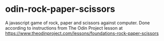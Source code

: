 # odin-rock-paper-scissors
A javascript game of rock, paper and scissors against computer. Done according to instructions from The Odin Project lesson at https://www.theodinproject.com/lessons/foundations-rock-paper-scissors